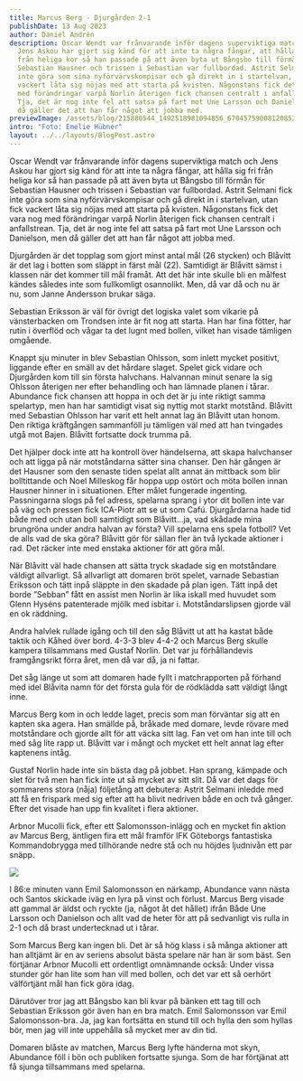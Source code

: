 ```yaml
---
title: Marcus Berg - Djurgården 2-1
publishDate: 13 Aug 2023
author: Daniel Andrén
description: Oscar Wendt var frånvarande inför dagens superviktiga match och
  Jens Askou har gjort sig känd för att inte ta några fångar, att hålla sig fri
  från heliga kor så han passade på att även byta ut Bångsbo till förmån för
  Sebastian Hausner och trissen i Sebastian var fullbordad. Astrit Selmani fick
  inte göra som sina nyförvärvskompisar och gå direkt in i startelvan, utan fick
  vackert låta sig nöjas med att starta på kvisten. Någonstans fick det vara nog
  med förändringar varpå Norlin återigen fick chansen centralt i anfallstrean.
  Tja, det är nog inte fel att satsa på fart mot Une Larsson och Danielson, men
  då gäller det att han får något att jobba med.
previewImage: /assets/blog/215880544_1492518981094856_6704575900812085253_n.jpg
intro: "Foto: Emelie Hübner"
layout: ../../layouts/BlogPost.astro
---
```

Oscar Wendt var frånvarande inför dagens superviktiga match och Jens Askou har gjort sig känd för att inte ta några fångar, att hålla sig fri från heliga kor så han passade på att även byta ut Bångsbo till förmån för Sebastian Hausner och trissen i Sebastian var fullbordad. Astrit Selmani fick inte göra som sina nyförvärvskompisar och gå direkt in i startelvan, utan fick vackert låta sig nöjas med att starta på kvisten. Någonstans fick det vara nog med förändringar varpå Norlin återigen fick chansen centralt i anfallstrean. Tja, det är nog inte fel att satsa på fart mot Une Larsson och Danielson, men då gäller det att han får något att jobba med. 

Djurgården är det topplag som gjort minst antal mål (26 stycken) och Blåvitt är det lag i botten som släppt in färst mål (22). Samtidigt är Blåvitt sämst i klassen när det kommer till mål framåt. Att det här inte skulle bli en målfest kändes således inte som fullkomligt osannolikt. Men, då var då och nu är nu, som Janne Andersson brukar säga. 

Sebastian Eriksson är väl för övrigt det logiska valet som vikarie på vänsterbacken om Trondsen inte är fit nog att starta. Han har fina fötter, har rutin i överflöd och vågar ta det lugnt med bollen, vilket han visade tämligen omgående.

Knappt sju minuter in blev Sebastian Ohlsson, som inlett mycket positivt, liggande efter en smäll av det hårdare slaget. Spelet gick vidare och Djurgården kom till sin första halvchans. Halvannan minut senare la sig Ohlsson återigen ner efter behandling och han lämnade planen i tårar. Abundance fick chansen att hoppa in och det är ju inte riktigt samma spelartyp, men han har samtidigt visat sig nyttig mot starkt motstånd. Blåvitt med Sebastian Ohlsson har varit ett helt annat lag än Blåvitt utan honom. Den riktiga kräftgången sammanföll ju tämligen väl med att han tvingades utgå mot Bajen. Blåvitt fortsatte dock trumma på. 

Det hjälper dock inte att ha kontroll över händelserna, att skapa halvchanser och att ligga på när motståndarna sätter sina chanser. Den här gången är det Hausner som den senaste tiden spelat allt annat än mittback som blir bolltittande och Noel Milleskog får hoppa upp ostört och möta bollen innan Hausner hinner in i situationen. Efter målet fungerade ingenting. Passningarna slogs på fel adress, spelarna sprang i ytor dit bollen inte var på väg och pressen fick ICA-Piotr att se ut som Cafú. Djurgårdarna hade tid både med och utan boll samtidigt som Blåvitt…ja, vad skådade mina brungröna under andra halvan av första? Vill spelarna ens spela fotboll? Vet de alls vad de ska göra? Blåvitt gör för sällan fler än två lyckade aktioner i rad. Det räcker inte med enstaka aktioner för att göra mål. 

När Blåvitt väl hade chansen att sätta tryck skadade sig en motståndare väldigt allvarligt. Så allvarligt att domaren bröt spelet, varnade Sebastian Eriksson och tätt inpå släppte in den skadade på plan igen. Tätt inpå det borde ”Sebban” fått en assist men Norlin är lika iskall med huvudet som Glenn Hyséns patenterade mjölk med isbitar i. Motståndarslipsen gjorde väl en ok räddning.

Andra halvlek rullade igång och till den såg Blåvitt ut att ha kastat både taktik och Kåhed över bord. 4-3-3 blev 4-4-2 och Marcus Berg skulle kampera tillsammans med Gustaf Norlin. Det var ju förhållandevis framgångsrikt förra året, men då var då, ja ni fattar. 

Det såg länge ut som att domaren hade fyllt i matchrapporten på förhand med idel Blåvita namn för det första gula för de rödklädda satt väldigt långt inne. 

Marcus Berg kom in och ledde laget, precis som man förväntar sig att en kapten ska agera. Han smällde på, bråkade med domare, levde rövare med motståndare och gjorde allt för att väcka sitt lag. Fan vet om han inte till och med såg lite rapp ut. Blåvitt var i mångt och mycket ett helt annat lag efter kaptenens intåg. 

Gustaf Norlin hade inte sin bästa dag på jobbet. Han sprang, kämpade och slet för två men han fick inte ut så mycket av sitt slit. Då var det dags för sommarens stora (nåja) följetång att debutera: Astrit Selmani inledde med att få en frispark med sig efter att ha blivit nedriven både en och två gånger. Efter det visade han upp fin kvalitet i flera aktioner. 

Arbnor Mucolli fick, efter ett Salomonsson-inlägg och en mycket fin aktion av Marcus Berg, äntligen fira ett mål framför IFK Göteborgs fantastiska Kommandobrygga med tillhörande nedre stå och nu höjdes ljudnivån ett par snäpp. 

![](/assets/blog/348551137_936483231013867_4258697296384877376_n.jpg)

I 86:e minuten vann Emil Salomonsson en närkamp, Abundance vann nästa och Santos skickade iväg en lyra på vinst och förlust. Marcus Berg visade att gammal är äldst och ryckte (ja, något åt det hållet) ifrån Både Une Larsson och Danielson och allt vad de heter för att på sedvanligt vis rulla in 2-1 och då brast undertecknad ut i tårar. 

Som Marcus Berg kan ingen bli. Det är så hög klass i så många aktioner att han alltjämt är en av seriens absolut bästa spelare när han är som bäst. Sen förtjänar Arbnor Mucolli ett ordentligt omnämnande också: Under vissa stunder gör han lite som han vill med bollen, och det var ett så oerhört välförtjänt mål han fick göra idag. 

Därutöver tror jag att Bångsbo kan bli kvar på bänken ett tag till och Sebastian Eriksson gör även han en bra match. Emil Salomonsson var Emil Salomonsson-bra. Ja, jag kan fortsätta en stund till och hylla den som hyllas bör, men jag vill inte uppehålla så mycket mer av din tid. 

Domaren blåste av matchen, Marcus Berg lyfte händerna mot skyn, Abundance föll i bön och publiken fortsatte sjunga. Som de har förtjänat att få sjunga tillsammans med spelarna.